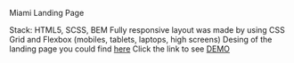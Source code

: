 Miami Landing Page

Stack: HTML5, SCSS, BEM
Fully responsive layout was made by using CSS Grid and Flexbox (mobiles, tablets, laptops, high screens)
Desing of the landing page you could find [here](https://www.figma.com/file/nHz8bflIwJaWP3P99vKTH5/miami_home_new?node-id=0%3A1)
Click the link to see [DEMO](https://krulykovskyi.github.io/layout_miami/)

